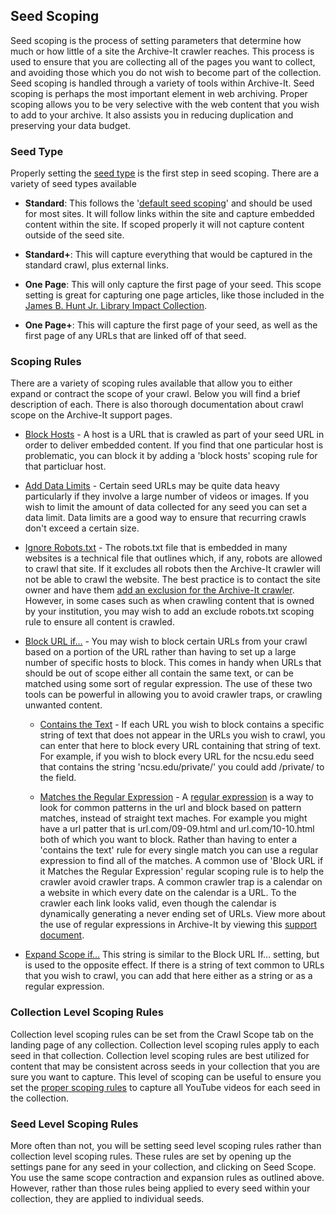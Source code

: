 ## Seed Scoping
Seed scoping is the process of setting parameters that determine how much or how little of a site the Archive-It crawler reaches. This process is used to ensure that you are collecting all of the pages you want to collect, and avoiding those which you do not wish to become part of the collection. Seed scoping is handled through a variety of tools within Archive-It. Seed scoping is perhaps the most important element in web archiving. Proper scoping allows you to be very selective with the web content that you wish to add to your archive. It also assists you in reducing duplication and preserving your data budget.

### Seed Type
Properly setting the [seed type](https://support.archive-it.org/hc/en-us/articles/208332843-Assign-and-edit-a-seed-type-) is the first step in seed scoping. There are a variety of seed types available

- **Standard**: This follows the '[default seed scoping](https://support.archive-it.org/hc/en-us/articles/208001076-How-our-crawler-determines-scope)' and should be used for most sites. It will follow links within the site  and capture embedded content within the site. If scoped properly it will not capture content outside of the seed site.

- **Standard+**: This will capture everything that would be captured in the standard crawl, plus external links.

- **One Page**: This will only capture the first page of your seed. This scope setting is great for capturing one page articles, like those included in the [James B. Hunt Jr. Library Impact Collection](https://archive-it.org/collections/7087).

- **One Page+**: This will capture the first page of your seed, as well as the first page of any URLs that are linked off of that seed.

### Scoping Rules
There are a variety of scoping rules available that allow you to either expand or contract the scope of your crawl. Below you will find a brief description of each. There is also thorough documentation about crawl scope on the Archive-It support pages.

- [Block Hosts](https://support.archive-it.org/hc/en-us/articles/208332933-Limit-your-crawl#Howtolimityourcrawl-Howtoblockthecrawlerfromarchivingspecifichosts) - A host is a URL that is crawled as part of your seed URL in order to deliver embedded content. If you find that one particular host is problematic, you can block it by adding a 'block hosts' scoping rule for that particluar host.

- [Add Data Limits](https://support.archive-it.org/hc/en-us/articles/208332933-Limit-your-crawl#Howtolimityourcrawl-Howtolimitanentirecrawlbydurationanddata) - Certain seed URLs may be quite data heavy particularly if they involve a large number of videos or images. If you wish to limit the amount of data collected for any seed you can set a data limit. Data limits are a good way to ensure that recurring crawls don't exceed a certain size.

- [Ignore Robots.txt](https://support.archive-it.org/hc/en-us/articles/208001096-Avoid-robots-exclusions#Howtoavoidrobotsexclusions-Howtoignorerobots.txtfiles) - The robots.txt file that is embedded in many websites is a technical file that outlines which, if any, robots are allowed to crawl that site. If it excludes all robots then the Archive-It crawler will not be able to crawl the website. The best practice is to contact the site owner and have them [add an exclusion for the Archive-It crawler](https://support.archive-it.org/hc/en-us/articles/208001096-Avoid-robots-exclusions#Howtoavoidrobotsexclusions-Howtoremovearobotsexclusion). However, in some cases such as when crawling content that is owned by your institution, you may wish to add an exclude robots.txt scoping rule to ensure all content is crawled.

- [ Block URL if...](https://support.archive-it.org/hc/en-us/articles/208332933-Limit-your-crawl#Howtolimityourcrawl-HowtoblockspecificURLsfromarchiving) - You may wish to block certain URLs from your crawl based on a portion of the URL rather than having to set up a large number of specific hosts to block. This comes in handy when URLs that should be out of scope either all contain the same text, or can be matched using some sort of regular expression. The use of these two tools can be powerful in allowing you to avoid crawler traps, or crawling unwanted content.
    - [Contains the Text](https://support.archive-it.org/hc/en-us/articles/208332933-Limit-your-crawl#Howtolimityourcrawl-HowtoblockspecificURLsfromarchiving) - If each URL you wish to block contains a specific string of text that does not appear in the URLs you wish to crawl, you can enter that here to block every URL containing that string of text. For example, if you wish to block every URL for the ncsu.edu seed that contains the string 'ncsu.edu/private/' you could add /private/ to the field.

    - [Matches the Regular Expression](https://support.archive-it.org/hc/en-us/articles/208332963-How-to-modify-your-crawl-scope-with-a-Regular-Expression) - A [regular expression](https://en.wikipedia.org/wiki/Regular_expression) is a way to look for common patterns in the url and block based on pattern matches, instead of straight text maches. For example you might have a url patter that is url.com/09-09.html and url.com/10-10.html both of which you want to block. Rather than having to enter a 'contains the text' rule for every single match you can use a regular expression to find all of the matches. A common use of 'Block URL if it Matches the Regular Expression' regular scoping rule is to help the crawler avoid crawler traps. A common crawler trap is a calendar on a website in which every date on the calendar is a URL. To the crawler each link looks valid, even though the calendar is dynamically generating a never ending set of URLs. View more about the use of regular expressions in Archive-It by viewing this [support document](https://support.archive-it.org/hc/en-us/articles/208332963-How-to-modify-your-crawl-scope-with-a-Regular-Expression). 

- [Expand Scope if...](https://support.archive-it.org/hc/en-us/articles/208001106-Expand-the-scope-of-your-crawl)
This string is similar to the Block URL If... setting, but is used to the opposite effect. If there is a string of text common to URLs that you wish to crawl, you can add that here either as a string or as a regular expression.

### Collection Level Scoping Rules
Collection level scoping rules can be set from the Crawl Scope tab on the landing page of any collection. Collection level scoping rules apply to each seed in that collection. Collection level scoping rules are best utilized for content that may be consistent across seeds in your collection that you are sure you want to capture. This level of scoping can be useful to ensure you set the [proper scoping rules](https://support.archive-it.org/hc/en-us/articles/208333753-Archiving-YouTube-videos) to capture all YouTube videos for each seed in the collection.

### Seed Level Scoping Rules
More often than not, you will be setting seed level scoping rules rather than collection level scoping rules. These rules are set by opening up the settings pane for any seed in your collection, and clicking on Seed Scope. You use the same scope contraction and expansion rules as outlined above. However, rather than those rules being applied to every seed within your collection, they are applied to individual seeds.
